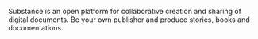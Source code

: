 Substance is an open platform for collaborative creation and sharing of digital documents. Be your own publisher and produce stories, books and documentations.